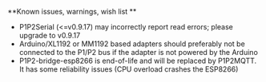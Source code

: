 **Known issues, warnings, wish list **

 - P1P2Serial (<=v0.9.17) may incorrectly report read errors; please upgrade to v0.9.17
 - Arduino/XL1192 or MM1192 based adapters should preferably not be connected to the P1/P2 bus if the adapter is not powered by the Arduino
 - P1P2-bridge-esp8266 is end-of-life and will be replaced by P1P2MQTT. It has some reliability issues (CPU overload crashes the ESP8266)
